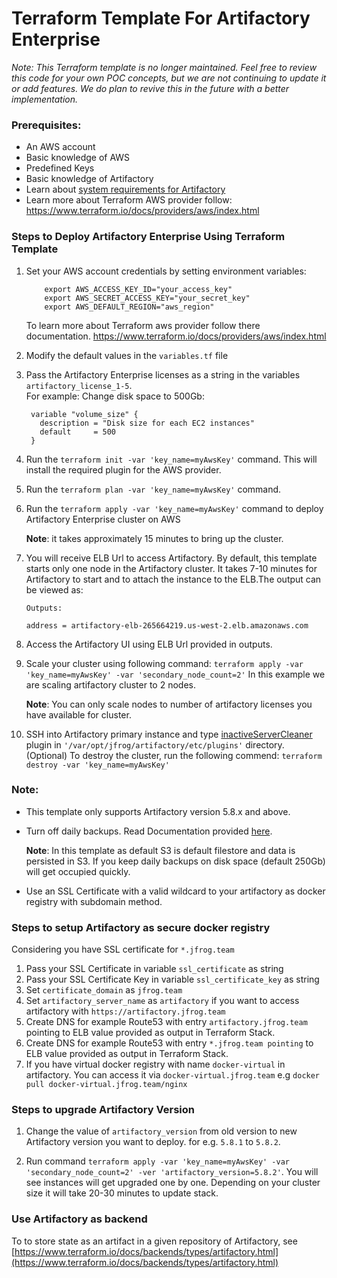 # Terraform Template For Artifactory Enterprise 
*Note: This Terraform template is no longer maintained.  Feel free to review this code for your own POC concepts, but we are not continuing to update it or add features. We do plan to revive this in the future with a better implementation.*

### Prerequisites:
* An AWS account
* Basic knowledge of AWS
* Predefined Keys 
* Basic knowledge of Artifactory
* Learn about [system requirements for Artifactory](https://www.jfrog.com/confluence/display/RTF/System+Requirements#SystemRequirements-RecommendedHardware)
* Learn more about Terraform AWS provider follow: https://www.terraform.io/docs/providers/aws/index.html

### Steps to Deploy Artifactory Enterprise Using Terraform Template
1. Set your AWS account credentials by setting environment variables: 
   ```
       export AWS_ACCESS_KEY_ID="your_access_key"
       export AWS_SECRET_ACCESS_KEY="your_secret_key"
       export AWS_DEFAULT_REGION="aws_region"
   ```
   To learn more about Terraform aws provider follow there documentation.
   https://www.terraform.io/docs/providers/aws/index.html

2. Modify the default values in the `variables.tf` file  
    
3. Pass the Artifactory Enterprise licenses as a string in the variables `artifactory_license_1-5`.  
   For example: Change disk space to 500Gb:
   ```
    variable "volume_size" {
      description = "Disk size for each EC2 instances"
      default     = 500
    }
   ```
4. Run the `terraform init -var 'key_name=myAwsKey'` command. This will install the required plugin for the AWS provider.

5. Run the `terraform plan -var 'key_name=myAwsKey'` command.

6. Run the `terraform apply -var 'key_name=myAwsKey'` command to deploy Artifactory Enterprise cluster on AWS
   
    **Note**: it takes approximately 15 minutes to bring up the cluster.

7. You will receive ELB Url to access Artifactory. By default, this template starts only one node in the Artifactory cluster. 
   It takes 7-10 minutes for Artifactory to start and to attach the instance to the ELB.The output can be viewed as:
    ```
    Outputs:
    
    address = artifactory-elb-265664219.us-west-2.elb.amazonaws.com
    ```

8. Access the Artifactory UI using ELB Url provided in outputs.

9. Scale your cluster using following command: `terraform apply -var 'key_name=myAwsKey' -var 'secondary_node_count=2'`
   In this example we are scaling artifactory cluster to 2 nodes.
   
    **Note**: You can only scale nodes to number of artifactory licenses you have available for cluster.

10. SSH into Artifactory primary instance and type [inactiveServerCleaner](inactiveServerCleaner.groovy) plugin in `'/var/opt/jfrog/artifactory/etc/plugins'` directory.
    (Optional) To destroy the cluster, run  the following commend: `terraform destroy -var 'key_name=myAwsKey'`

### Note:
* This template only supports Artifactory version 5.8.x and above.
* Turn off daily backups. Read Documentation provided [here](https://www.jfrog.com/confluence/display/RTF/Managing+Backups).
  
  **Note**: In this template as default S3 is default filestore and data is persisted in S3. If you keep daily backups on disk space (default 250Gb) will get occupied quickly.
* Use an SSL Certificate with a valid wildcard to your artifactory as docker registry with subdomain method.

### Steps to setup Artifactory as secure docker registry
Considering you have SSL certificate for `*.jfrog.team`
1. Pass your SSL Certificate in variable `ssl_certificate` as string
2. Pass your SSL Certificate Key in variable `ssl_certificate_key` as string
3. Set `certificate_domain` as `jfrog.team`
4. Set `artifactory_server_name` as `artifactory` if you want to access artifactory with `https://artifactory.jfrog.team`
5. Create DNS for example Route53 with entry `artifactory.jfrog.team` pointing to ELB value provided as output in Terraform Stack.
6. Create DNS for example Route53 with entry `*.jfrog.team pointing` to ELB value provided as output in Terraform Stack.
7. If you have virtual docker registry with name `docker-virtual` in artifactory. You can access it via `docker-virtual.jfrog.team` e.g `docker pull docker-virtual.jfrog.team/nginx`

### Steps to upgrade Artifactory Version
1. Change the value of `artifactory_version` from old version to new Artifactory version you want to deploy. for e.g. `5.8.1` to `5.8.2`.

2. Run command `terraform apply -var 'key_name=myAwsKey' -var 'secondary_node_count=2' -ver 'artifactory_version=5.8.2'`.
   You will see instances will get upgraded one by one. Depending on your cluster size it will take 20-30 minutes to update stack.

### Use Artifactory as backend
To to store state as an artifact in a given repository of Artifactory, see [https://www.terraform.io/docs/backends/types/artifactory.html](https://www.terraform.io/docs/backends/types/artifactory.html)

